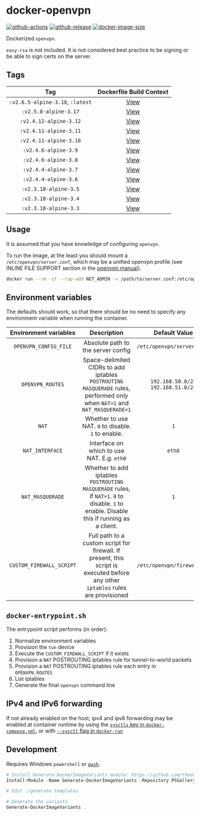 # docker-openvpn

[![github-actions](https://github.com/theohbrothers/docker-openvpn/workflows/ci-master-pr/badge.svg)](https://github.com/theohbrothers/docker-openvpn/actions)
[![github-release](https://img.shields.io/github/v/release/theohbrothers/docker-openvpn?style=flat-square)](https://github.com/theohbrothers/docker-openvpn/releases/)
[![docker-image-size](https://img.shields.io/docker/image-size/theohbrothers/docker-openvpn/latest)](https://hub.docker.com/r/theohbrothers/docker-openvpn)

Dockerized `openvpn`.

`easy-rsa` is not included. It is not considered best practice to be signing or be able to sign certs on the server.

## Tags

| Tag | Dockerfile Build Context |
|:-------:|:---------:|
| `:v2.6.5-alpine-3.18`, `:latest` | [View](variants/v2.6.5-alpine-3.18) |
| `:v2.5.8-alpine-3.17` | [View](variants/v2.5.8-alpine-3.17) |
| `:v2.4.12-alpine-3.12` | [View](variants/v2.4.12-alpine-3.12) |
| `:v2.4.11-alpine-3.11` | [View](variants/v2.4.11-alpine-3.11) |
| `:v2.4.11-alpine-3.10` | [View](variants/v2.4.11-alpine-3.10) |
| `:v2.4.6-alpine-3.9` | [View](variants/v2.4.6-alpine-3.9) |
| `:v2.4.6-alpine-3.8` | [View](variants/v2.4.6-alpine-3.8) |
| `:v2.4.4-alpine-3.7` | [View](variants/v2.4.4-alpine-3.7) |
| `:v2.4.4-alpine-3.6` | [View](variants/v2.4.4-alpine-3.6) |
| `:v2.3.18-alpine-3.5` | [View](variants/v2.3.18-alpine-3.5) |
| `:v2.3.18-alpine-3.4` | [View](variants/v2.3.18-alpine-3.4) |
| `:v2.3.18-alpine-3.3` | [View](variants/v2.3.18-alpine-3.3) |

## Usage

It is assumed that you have knowledge of configuring `openvpn`.

To run the image, at the least you should mount a `/etc/openvpn/server.conf`, which may be a unified openvpn profile (see INLINE FILE SUPPORT section in the [openvpn manual](https://community.openvpn.net/openvpn/wiki/Openvpn24ManPage)).

```sh
docker run --rm -it --cap-add NET_ADMIN -v /path/to/server.conf:/etc/openvpn/server.conf theohbrothers/docker-openvpn:v2.6.5-alpine-3.18
```

## Environment variables

The defaults should work, so that there should be no need to specify any environment variable when running the container.

| Environment variables | Description | Default Value |
|:-------:|:-------:|:-------:|
| `OPENVPN_CONFIG_FILE` | Absolute path to the server config | `/etc/openvpn/server.conf` |
| `OPENVPN_ROUTES` | Space-delimited CIDRs to add iptables `POSTROUTING` `MASQUERADE` rules, performed only when `NAT=1` and `NAT_MASQUERADE=1` | `192.168.50.0/24 192.168.51.0/24` |
| `NAT` | Whether to use NAT. `0` to disable. `1` to enable. | `1` |
| `NAT_INTERFACE` | Interface on which to use NAT. E.g. `eth0` | `eth0` |
| `NAT_MASQUERADE` | Whether to add iptables `POSTROUTING` `MASQUERADE` rules, if `NAT=1`. `0` to disable. `1` to enable. Disable this if running as a client. | `1` |
| `CUSTOM_FIREWALL_SCRIPT` | Full path to a custom script for firewall. If present, this script is executed before any other `iptables` rules are provisioned | `/etc/openvpn/firewall.sh` |

## `docker-entrypoint.sh`

The entrypoint script performs (in order):

1. Normalize environment variables
1. Provision the `tun` device
1. Execute the `CUSTOM_FIREWALL_SCRIPT` if it exists
1. Provision a `NAT` POSTROUTING iptables rule for tunnel-to-world packets
1. Provision a `NAT` POSTROUTING iptables rule each entry in `OPENVPN_ROUTES`
1. List iptables
1. Generate the final `openvpn` command line

## IPv4 and IPv6 forwarding

If not already enabled on the host, ipv4 and ipv6 forwarding may be enabled at container runtime by using the [`sysctls` key in `docker-compose.yml`](https://docs.docker.com/compose/compose-file/compose-file-v2/#sysctls), or with [`--sysctl` flag in `docker-run`](https://docs.docker.com/engine/reference/commandline/run/#/configure-namespaced-kernel-parameters-sysctls-at-runtime#configure-namespaced-kernel-parameters-sysctls-at-runtime)

## Development

Requires Windows `powershell` or [`pwsh`](https://github.com/PowerShell/PowerShell).

```powershell
# Install Generate-DockerImageVariants module: https://github.com/theohbrothers/Generate-DockerImageVariants
Install-Module -Name Generate-DockerImageVariants -Repository PSGallery -Scope CurrentUser -Force -Verbose

# Edit ./generate templates

# Generate the variants
Generate-DockerImageVariants .
```
